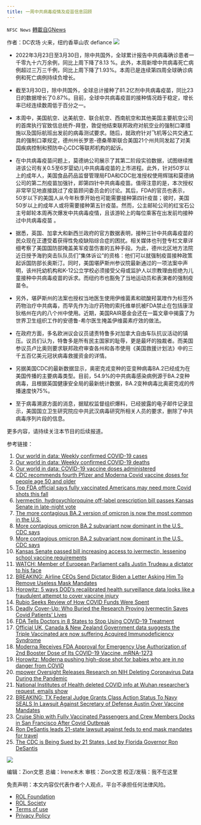 ```yaml
---
title: 一周中共病毒疫情及疫苗信息回顾
---
```

`NFSC News` [轉載自GNews](https://gnews.org/zh-hans/2275136/)

作者：DC农场 火来，纽约香草山农 defiance
![](https://assets.gnews.org/wp-content/uploads/2022/04/Screen-Shot-2022-04-02-at-9.31.05-PM.png)
- 2022年3月23日至3月30日，除中共国外，全球累计报告中共病毒确诊患者一千零九十六万余例，同比上周下降了8.13 %。此外，本周新增中共病毒死亡病例超过三万三千例，同比上周下降了1.93%。本周已是连续第四周全球确诊病例和死亡病例持续负增长。


- 截至3月30日，除中共国外，全球总计接种了81.2亿剂中共病毒疫苗，同比23日的数据增长了0.87%。目前，全球中共病毒疫苗的接种情况趋于稳定，增长率已经连续数周低于百分之一。


- 本周中，美国航空、达美航空、联合航空、西南航空和其他美国主要航空公司的首席执行官致信总统乔-拜登，敦促他结束联邦政府对航空业的强制口罩措施以及国际航班出发前的病毒测试要求。随后，就政府针对飞机等公共交通工具的强制口罩规定，德州州长罗恩-德桑蒂斯联合美国21个州共同发起了对美国疾病控制和预防中心CDC等联邦机构的起诉。


- 在中共病毒疫苗问题上，莫德纳公司展示了其第二阶段实验数据，试图继续推进该公司有关0.5至6岁婴幼儿中共病毒疫苗的上市进程。此外，针对50岁以上的成年人，美国食品药品监督管理局FDA和CDC批准授权使用辉瑞和莫德纳公司的第二剂疫苗加强针，即第四针中共病毒疫苗。值得注意的是，本次授权非常罕见地直接跳过了疫苗顾问委员会的讨论。其后，FDA的官员也表示， 50岁以下的美国人从今年秋季开始也可能需要接种第四针疫苗；彼时，美国50岁以上的成年人或将需要接种第五针疫苗。然而，公主邮轮公司的红宝石公主号邮轮本周再次爆发中共病毒疫情，且该游轮上的每位乘客在出发前均接种过中共病毒疫苗 。


- 据悉，英国、加拿大和新西兰政府的官方数据表明，接种三针中共病毒疫苗的民众现在正遭受着获得性免疫缺陷综合症的困扰。相关媒体也刊登专栏文章详细考察了美国国防部掩盖美军疫苗伤害的五种手段。为此，德州北区地方法院近日授予海豹突击队队员们”集体诉讼”的资格：他们可以就强制疫苗接种政策起诉国防部长奥斯汀。同时，美国堪萨斯州参议院最新通过的一项法案中声明，该州托幼机构和K-12公立学校必须接受父母或监护人以宗教理由拒绝为儿童接种中共病毒疫苗的诉求。而纽约市也豁免了当地运动员和表演者的强制疫苗令。


- 另外，堪萨斯州的法案也授权当地医生使用伊维菌素和硫酸羟氯喹作为标签外药物治疗中共病毒，而早先作为治疗药物的索托维单抗被FDA禁止在包括康涅狄格州在内的八个州中使用。近期，美国RAIR基金会还在一篇文章中揭露了为世界卫生组织工作的安德鲁-希尔医生掩盖伊维菌素疗效的做法。


- 在政府方面，多名欧洲议会议员谴责特鲁多对加拿大自由车队抗议活动的镇压。议员们认为，特鲁多是所有民主国家的耻辱，更是最坏的独裁者。而美国参议员卢比奥则要求联邦政府审查各州和各市使用《美国救援计划法》中的三千五百亿美元冠状病毒救援资金的详情。


- 另据美国CDC的最新数据显示，奥密克戎变种的亚变种病毒BA.2已经成为在美国传播的主要病毒类型。目前，54.9%的中共病毒感染病例源于BA.2变种病毒，且根据英国健康安全局的最新统计数据，BA.2变种病毒比奥密克戎的传播速度快75%。


- 至于病毒溯源方面的消息，据赋权监督组织爆料，已经披露的电子邮件记录显示，美国国立卫生研究院应中共武汉病毒研究所相关人员的要求，删除了中共病毒序列片段的信息。


更多内容，请持续关注本节目的后续报道。

参考链接：

1. [Our world in data: Weekly confirmed COVID-19 cases](https://ourworldindata.org/grapher/weekly-covid-cases?tab=chart&amp;time=2022-03-23..latest&amp;country=~World+excl.+China)
2. [Our world in data: Weekly confirmed COVID-19 deaths](https://ourworldindata.org/grapher/weekly-covid-deaths?tab=chart&amp;time=2022-03-23..latest&amp;country=~World+excl.+China)
3. [Our world in data: COVID-19 vaccine doses administered](https://ourworldindata.org/grapher/cumulative-covid-vaccinations?time=2022-03-23..latest&amp;country=~World+excl.+China)
4. [CDC recommends fourth Pfizer and Moderna Covid vaccine doses for people age 50 and older](https://www.cnbc.com/2022/03/29/fda-authorizes-fourth-pfizer-covid-vaccine-dose-for-people-age-50-and-older-.html?__source=sharebar%7Ctwitter&amp;par=sharebar)
5. [Top FDA official says fully vaccinated Americans may need more Covid shots this fall](https://www.cnbc.com/2022/03/29/top-fda-official-says-fully-vaccinated-americans-may-need-more-covid-shots-this-fall.html)
6. [Ivermectin, hydroxychloroquine off-label prescription bill passes Kansas Senate in late-night vote](https://www.cjonline.com/story/news/politics/2022/03/24/kansas-senate-passes-ivermectin-hydroxychloroquine-off-label-covid-treatment-pharmacists-bill/7150014001/)
7. [The more contagious BA.2 version of omicron is now the most common in the U.S.](https://www.npr.org/2022/03/29/1089494990/the-more-contagious-ba-2-version-of-omicron-is-now-the-most-common-in-the-u-s)
8. [More contagious omicron BA.2 subvariant now dominant in the U.S., CDC says](https://www.cnbc.com/2022/03/29/more-contagious-omicron-bapoint2-covid-subvariant-dominant-in-the-us-cdc-says.html)
9. [More contagious omicron BA.2 subvariant now dominant in the U.S., CDC says](https://www.cnbc.com/2022/03/29/more-contagious-omicron-bapoint2-covid-subvariant-dominant-in-the-us-cdc-says.html)
10. [Kansas Senate passed bill increasing access to ivermectin, lessening school vaccine requirements](https://justthenews.com/politics-policy/coronavirus/kansas-senate-passed-bill-increasing-access-ivermectin-lessening-school)
11. [WATCH: Member of European Parliament calls Justin Trudeau a dictator to his face](https://thepostmillennial.com/watch-european-mep-condemns-trudeau-for-trampling-women-with-horses)
12. [BREAKING: Airline CEOs Send Dictator Biden a Letter Asking Him To Remove Useless Mask Mandates](https://www.thegatewaypundit.com/2022/03/breaking-airline-ceos-send-dictator-biden-letter-asking-remove-useless-mask-mandates/)
13. [Horowitz: 5 ways DOD’s recalibrated health surveillance data looks like a fraudulent attempt to cover vaccine injury](https://www.theblaze.com/op-ed/horowitz-5-ways-dods-recalibrated-health-surveillance-data-looks-like-a-fraudulent-attempt-to-cover-vaccine-injury)
14. [Rubio Seeks Review of How COVID Funds Were Spent](https://www.newsmax.com/politics/rubio-gao-covid-funds-dodaro/2022/03/25/id/1062937/)
15. [Deadly Cover-Up: Who Buried the Research Proving Ivermectin Saves Covid Patients’ Lives](https://rairfoundation.com/deadly-cover-up-who-buried-the-research-proving-ivermectin-saves-covid-patients-lives/)
16. [FDA Tells Doctors in 8 States to Stop Using COVID-19 Treatment](https://www.theepochtimes.com/mkt_app/fda-tells-doctors-in-8-states-to-stop-using-covid-19-treatment_4364197.html)
17. [Official UK, Canada & New Zealand Government data suggests the Triple Vaccinated are now suffering Acquired Immunodeficiency Syndrome](https://dailyexpose.uk/2022/03/27/uk-canada-nz-gov-data-shows-triple-vaccinated-have-a-i-d-s/)
18. [Moderna Receives FDA Approval for Emergency Use Authorization of 2nd Booster Dose of Its COVID-19 Vaccine, mRNA-1273](http://Moderna%20Receives%20FDA%20Approval%20for%20Emergency%20Use%20Authorization%20of%202nd%20Booster%20Dose%20of%20Its%20COVID-19%20Vaccine,%20mRNA-1273)
19. [Horowitz: Moderna pushing high-dose shot for babies who are in no danger from COVID](https://www.theblaze.com/op-ed/horowitz-moderna-pushing-high-dose-shot-for-babies-who-are-in-no-danger-from-covid)
20. [mpower Oversight Releases Research on NIH Deleting Coronavirus Data During the Pandemic](https://empowr.us/empower-oversight-releases-research-on-nih-deleting-coronavirus-data-during-the-pandemic/)
21. [National Institutes of Health deleted COVID info at Wuhan researcher’s request, emails show](https://justthenews.com/nation/science/us-national-institutes-health-deleted-covid-info-wuhan-researchers-request-emails)
22. [BREAKING: TX Federal Judge Grants Class Action Status To Navy SEALS In Lawsuit Against Secretary of Defense Austin Over Vaccine Mandates](https://creativedestructionmedia.com/news/2022/03/28/breaking-tx-federal-judge-grants-class-action-status-to-navy-seals-in-lawsuit-against-secretary-of-defense-austin-over-vaccine-mandates/)
23. [Cruise Ship with Fully Vaccinated Passengers and Crew Members Docks in San Francisco After Covid Outbreak](https://www.thegatewaypundit.com/2022/03/cruise-ship-fully-vaccinated-passengers-crew-members-docks-san-francisco-covid-outbreak/?utm_source=Gettr&amp;utm_campaign=websitesharingbuttons)
24. [Ron DeSantis leads 21-state lawsuit against feds to end mask mandates for travel](https://nypost.com/2022/03/29/ron-desantis-leads-suit-against-feds-to-end-travel-mask-mandates/)
25. [The CDC is Being Sued by 21 States, Led by Florida Governor Ron DeSantis](https://trendingpolitics.com/the-cdc-is-being-sued-by-21-states-led-by-florida-governor-ron-desantis-knab/?utm_source=DS21)




![](https://assets.gnews.org/wp-content/uploads/2022/04/Screen-Shot-2022-04-01-at-3.49.08-PM-1.png)

编辑：Zion文恩
总编：Irene木木
审核：Zion文恩
校正/发稿：我不在这里

 

免责声明：本文内容仅代表作者个人观点，平台不承担任何法律风险。

- [ROL Foundation](https://rolfoundation.org/)
- [ROL Society](https://rolsociety.org/)
- [Terms of use](https://gnews.org/terms-of-use-3/)
- [Privacy Policy](https://gnews.org/privacy-policy/)
